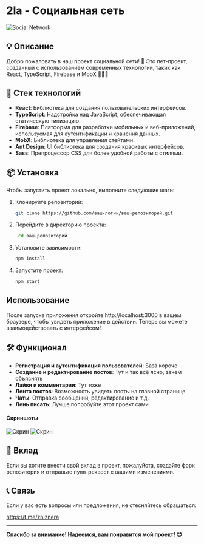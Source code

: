 # 2la - Социальная сеть

![Social Network](https://ssilka-na-izabrazenee) <!-- Тут ссылка -->

## 💡 Описание

Добро пожаловать в наш проект социальной сети! 🎉
Это пет-проект, созданный с использованием современных технологий, таких как React, TypeScript, Firebase и MobX 💯💯💯

## 🚀 Стек технологий

- **React**: Библиотека для создания пользовательских интерфейсов.
- **TypeScript**: Надстройка над JavaScript, обеспечивающая статическую типизацию.
- **Firebase**: Платформа для разработки мобильных и веб-приложений, используемая для аутентификации и хранения данных.
- **MobX**: Библиотека для управления стейтами.
- **Ant Design**: UI библиотека для создания красивых интерфейсов.
- **Sass**: Препроцессор CSS для более удобной работы с стилями.

## 📦 Установка

Чтобы запустить проект локально, выполните следующие шаги:

1. Клонируйте репозиторий:

   ```bash
   git clone https://github.com/ваш-логин/ваш-репозиторий.git
   ```

2. Перейдите в директорию проекта:

   ```bash
    cd ваш-репозиторий
   ```

3. Установите зависимости:

   ```bash
   npm install
   ```

4. Запустите проект:

   ```bash
   npm start
   ```

## Использование

После запуска приложения откройте http://localhost:3000 в вашем браузере, чтобы увидеть приложение в действии. Теперь вы можете взаимодействовать с интерфейсом!

## 🛠️ Функционал

- **Регистрация и аутентификация пользователей**: База короче
- **Создание и редактирование постов**: Тут и так всё ясно, зачем объяснять
- **Лайки и комментарии**: Тут тоже
- **Лента постов**: Возможность увидеть посты на главной странице
- **Чаты**: Отправка сообщений, редактирование и т.д.
- **Лень писать**: Лучше попробуйте этот проект сами

#### Скриншоты

![Скрин](https://ssilka-na-izabrazenee) <!-- Тут ссылка -->
![Скрин](https://ssilka-na-izabrazenee) <!-- Тут ссылка -->

## 🤝 Вклад

Если вы хотите внести свой вклад в проект, пожалуйста, создайте форк репозитория и отправьте пулл-реквест с вашими изменениями.

## 📞 Связь

Если у вас есть вопросы или предложения, не стесняйтесь обращаться:

https://t.me/znlznera

<hr />

**Спасибо за внимание! Надеемся, вам понравится мой проект! 😊**

